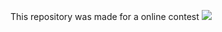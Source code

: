This repository was made for a online contest 
<img src="https://miro.medium.com/max/2000/1*sTBnbcU45ZjJD1MPAe0aTA.png">
